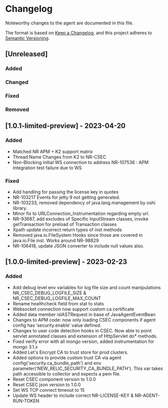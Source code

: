 # Changelog
Noteworthy changes to the agent are documented in this file.

The format is based on [Keep a Changelog](https://keepachangelog.com/en/1.0.0/),
and this project adheres to [Semantic Versioning](https://semver.org/spec/v2.0.0.html).

## [Unreleased]
### Added
### Changed
### Fixed
### Removed

## [1.0.1-limited-preview] - 2023-04-20

### Added
- Matched NR APM + K2 support matrix
- Thread Name Changes from K2 to NR-CSEC
- Non-Blocking initial WS connection to address NR-107536 : APM Integration test failure due to WS

### Fixed
- Add handling for passing the license key in quotes
- NR-103217 Events for jetty 9 not getting generated.
- NR-103233, removed dependency of java.lang.management by oshi library.
- Minor fix to URLConnection_Instrumentation regarding empty url.
- NR-93687, add excludes of Specific InputStream classes, invoke getTransaction for preload of Transaction classes
- Xpath update incorrect return types of inst methods
- Removed java.io.FileSystem Hooks since those are covered in java.io.File inst. Works around NR-98829
- NR-106418, update JSON converter to include null values also.



## [1.0.0-limited-preview] - 2023-02-23

### Added
- Add debug level env variables for log file size and count manipulations NR_CSEC_DEBUG_LOGFILE_SIZE & NR_CSEC_DEBUG_LOGFILE_MAX_COUNT
- Rename healthcheck field from stat to stats
- Websocket connection now support custom ca certificate
- Added data member isIASTRequest in base of JavaAgentEventBean
- Changes to APM code: now only loading CSEC components if agent config has ‘security.enable’ value defined.
- Changes to user code detection hooks in CSEC. Now able to point servlet annotated classes and extension of HttpServlet do* methods.
- Fixed verify error with all mongo version, added instrumentation for mongo 3.1.x
- Added Let's Encrypt CA to trust store for prod clusters.
- Added options to provide custom trust CA via agent config('security.ca_bundle_path') and env parameter('NEW_RELIC_SECURITY_CA_BUNDLE_PATH'). This var takes path accessible to collector and expects a pem file.
- Reset CSEC component version to 1.0.0
- Reset CSEC json version to 1.0.0
- Set WS TCP connect timeout to 15
- Update WS header to include correct NR-LICENSE-KEY & NR-AGENT-RUN-TOKEN